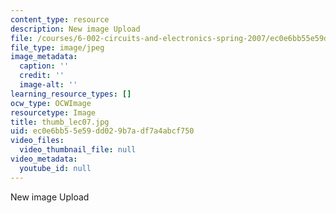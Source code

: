 ```yaml
---
content_type: resource
description: New image Upload
file: /courses/6-002-circuits-and-electronics-spring-2007/ec0e6bb55e59dd029b7adf7a4abcf750_thumb_lec07.jpg
file_type: image/jpeg
image_metadata:
  caption: ''
  credit: ''
  image-alt: ''
learning_resource_types: []
ocw_type: OCWImage
resourcetype: Image
title: thumb_lec07.jpg
uid: ec0e6bb5-5e59-dd02-9b7a-df7a4abcf750
video_files:
  video_thumbnail_file: null
video_metadata:
  youtube_id: null
---
```

New image Upload

